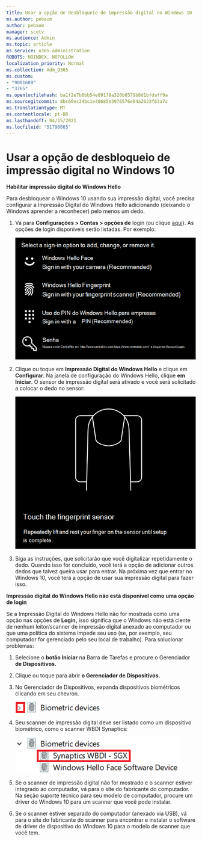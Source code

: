 ```yaml
---
title: Usar a opção de desbloqueio de impressão digital no Windows 10
ms.author: pebaum
author: pebaum
manager: scotv
ms.audience: Admin
ms.topic: article
ms.service: o365-administration
ROBOTS: NOINDEX, NOFOLLOW
localization_priority: Normal
ms.collection: Adm_O365
ms.custom:
- "9001689"
- "3765"
ms.openlocfilehash: ba1f2e7b0bb54e89178a320b8579b8d1bfdaff9a
ms.sourcegitcommit: 8bc60ec34bc1e40685e3976576e04a2623f63a7c
ms.translationtype: MT
ms.contentlocale: pt-BR
ms.lasthandoff: 04/15/2021
ms.locfileid: "51796665"
---
```

# <a name="use-fingerprint-unlock-option-in-windows-10"></a>Usar a opção de desbloqueio de impressão digital no Windows 10

**Habilitar impressão digital do Windows Hello**

Para desbloquear o Windows 10 usando sua impressão digital, você precisa configurar a Impressão Digital do Windows Hello adicionando (deixando o Windows aprender a reconhecer) pelo menos um dedo. 

1. Vá para **Configurações > Contas > opções de** login (ou clique [aqui](ms-settings:signinoptions?activationSource=GetHelp)). As opções de login disponíveis serão listadas. Por exemplo:

    ![Opções de login.](media/sign-in-options.png)

2. Clique ou toque em **Impressão Digital do Windows Hello** e clique em **Configurar**. Na janela de configuração do Windows Hello, clique **em Iniciar**. O sensor de impressão digital será ativado e você será solicitado a colocar o dedo no sensor:

   ![Sensor de impressão digital.](media/fingerprint-sensor.png)

3. Siga as instruções, que solicitarão que você digitalizar repetidamente o dedo. Quando isso for concluído, você terá a opção de adicionar outros dedos que talvez queira usar para entrar. Na próxima vez que entrar no Windows 10, você terá a opção de usar sua impressão digital para fazer isso.

**Impressão digital do Windows Hello não está disponível como uma opção de login**

Se a Impressão Digital do Windows Hello não for mostrada como uma opção nas opções de **Login,** isso significa que o Windows não está ciente de nenhum leitor/scanner de impressão digital anexado ao computador ou que uma política do sistema impede seu uso (se, por exemplo, seu computador for gerenciado pelo seu local de trabalho). Para solucionar problemas: 

1. Selecione o **botão Iniciar** na Barra de Tarefas e procure o Gerenciador **de Dispositivos.**

2. Clique ou toque para abrir **o Gerenciador de Dispositivos.**

3. No Gerenciador de Dispositivos, expanda dispositivos biométricos clicando em seu chevron.

   ![Dispositivos biométricos.](media/biometric-devices.png)

4. Seu scanner de impressão digital deve ser listado como um dispositivo biométrico, como o scanner WBDI Synaptics:

   ![Dispositivos biométricos.](media/biometric-devices-expanded.png)

5. Se o scanner de impressão digital não for mostrado e o scanner estiver integrado ao computador, vá para o site do fabricante do computador. Na seção suporte técnico para seu modelo de computador, procure um driver do Windows 10 para um scanner que você pode instalar.

6. Se o scanner estiver separado do computador (anexado via USB), vá para o site do fabricante do scanner para encontrar e instalar o software de driver de dispositivo do Windows 10 para o modelo de scanner que você tem.
